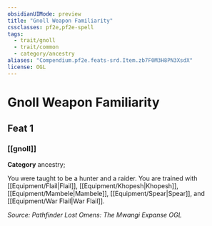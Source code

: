 ```yaml
---
obsidianUIMode: preview
title: "Gnoll Weapon Familiarity"
cssclasses: pf2e,pf2e-spell
tags:
  - trait/gnoll
  - trait/common
  - category/ancestry
aliases: "Compendium.pf2e.feats-srd.Item.zb7F0M3H8PN3XsdX"
license: OGL
---
```

# Gnoll Weapon Familiarity
## Feat 1
### [[gnoll]]

**Category** ancestry; 




You were taught to be a hunter and a raider. You are trained with [[Equipment/Flail|Flail]], [[Equipment/Khopesh|Khopesh]], [[Equipment/Mambele|Mambele]], [[Equipment/Spear|Spear]], and [[Equipment/War Flail|War Flail]].

*Source: Pathfinder Lost Omens: The Mwangi Expanse*
*OGL*